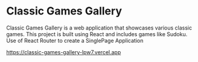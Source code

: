 # Classic Games Gallery

Classic Games Gallery is a web application that showcases various classic games. This project is built using React and includes games like Sudoku.
Use of React Router to create a SinglePage Application

https://classic-games-gallery-lpw7.vercel.app
